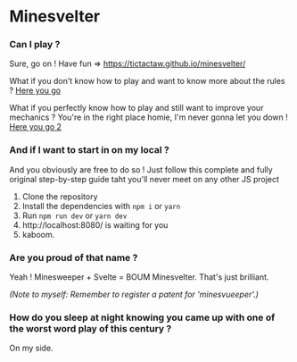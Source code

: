 # Minesvelter

### Can I play ?
Sure, go on ! Have fun => https://tictactaw.github.io/minesvelter/

What if you don't know how to play and want to know more about the rules ? [Here you go](https://en.wikipedia.org/wiki/Minesweeper_(video_game)#Rules)

What if you perfectly know how to play and still want to improve your mechanics ? You're in the right place homie, I'm never gonna let you down ! [Here you go 2](http://tinyurl.com/2g9mqh)

### And if I want to start in on my local ?
And you obviously are free to do so ! Just follow this complete and fully original step-by-step guide taht you'll never meet on any other JS project
1. Clone the repository 
2. Install the dependencies with `npm i` or `yarn`
3. Run `npm run dev` or `yarn dev`
4. http://localhost:8080/ is waiting for you
5. kaboom.

### Are you proud of that name ?
Yeah ! Minesweeper + Svelte = BOUM Minesvelter. That's just brilliant.

*(Note to myself: Remember to register a patent for 'minesvueeper'.)*

### How do you sleep at night knowing you came up with one of the worst word play of this century ?
On my side.
